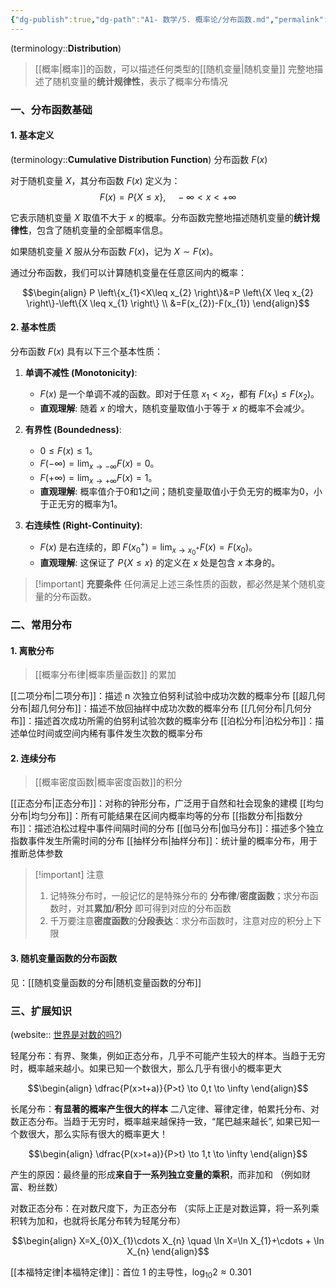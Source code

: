 ```yaml
---
{"dg-publish":true,"dg-path":"A1- 数学/5. 概率论/分布函数.md","permalink":"/A1- 数学/5. 概率论/分布函数/","dgPassFrontmatter":true,"noteIcon":"","created":"2024-05-21T15:20:27.000+08:00","updated":"2025-08-28T21:53:12.922+08:00"}
---
```


(terminology::**Distribution**)
> [[概率\|概率]]的函数，可以描述任何类型的[[随机变量\|随机变量]]
> 完整地描述了随机变量的**统计规律性**，表示了概率分布情况

### 一、分布函数基础

#### 1. 基本定义
(terminology::**Cumulative Distribution Function**) 分布函数 $F(x)$

对于随机变量 $X$，其分布函数 $F(x)$ 定义为：
$$F(x) = P\{X \leq x\}, \quad -\infty < x < +\infty$$

它表示随机变量 $X$ 取值不大于 $x$ 的概率。分布函数完整地描述随机变量的**统计规律性**，包含了随机变量的全部概率信息。

如果随机变量 $X$ 服从分布函数 $F(x)$，记为 $X \sim F(x)$。

通过分布函数，我们可以计算随机变量在任意区间内的概率：

$$\begin{align}
P \left\{x_{1}<X\leq x_{2} \right\}&=P \left\{X \leq x_{2} \right\}-\left\{X \leq x_{1} \right\} \\
&=F(x_{2})-F(x_{1})
\end{align}$$

#### 2. 基本性质
分布函数 $F(x)$ 具有以下三个基本性质：
1.  **单调不减性 (Monotonicity)**:
    *   $F(x)$ 是一个单调不减的函数。即对于任意 $x_1 < x_2$，都有 $F(x_1) \leq F(x_2)$。
    *   **直观理解**: 随着 $x$ 的增大，随机变量取值小于等于 $x$ 的概率不会减少。

2.  **有界性 (Boundedness)**:
    *   $0 \leq F(x) \leq 1$。
    *   $F(-\infty) = \lim_{x \to -\infty} F(x) = 0$。
    *   $F(+\infty) = \lim_{x \to +\infty} F(x) = 1$。
    *   **直观理解**: 概率值介于0和1之间；随机变量取值小于负无穷的概率为0，小于正无穷的概率为1。

3.  **右连续性 (Right-Continuity)**:
    *   $F(x)$ 是右连续的，即 $F(x_0^+) = \lim_{x \to x_0^+} F(x) = F(x_0)$。
    *   **直观理解**: 这保证了 $P\{X \leq x\}$ 的定义在 $x$ 处是包含 $x$ 本身的。

> [!important] **充要条件**
> 任何满足上述三条性质的函数，都必然是某个随机变量的分布函数。

### 二、常用分布
#### 1. 离散分布
> [[概率分布律\|概率质量函数]] 的累加

[[二项分布\|二项分布]]：描述 n 次独立伯努利试验中成功次数的概率分布
[[超几何分布\|超几何分布]]：描述不放回抽样中成功次数的概率分布
[[几何分布\|几何分布]]：描述首次成功所需的伯努利试验次数的概率分布
[[泊松分布\|泊松分布]]：描述单位时间或空间内稀有事件发生次数的概率分布
#### 2. 连续分布
> [[概率密度函数\|概率密度函数]]的积分

[[正态分布\|正态分布]]：对称的钟形分布，广泛用于自然和社会现象的建模
[[均匀分布\|均匀分布]]：所有可能结果在区间内概率均等的分布
[[指数分布\|指数分布]]：描述泊松过程中事件间隔时间的分布
[[伽马分布\|伽马分布]]：描述多个独立指数事件发生所需时间的分布
[[抽样分布\|抽样分布]]：统计量的概率分布，用于推断总体参数

>[!important] 注意
>1. 记特殊分布时，一般记忆的是特殊分布的 **分布律**/**密度函数**；求分布函数时，对其**累加/积分**  即可得到对应的分布函数
>2. 千万要注意**密度函数**的**分段表达**：求分布函数时，注意对应的积分上下限

#### 3. 随机变量**函数的**分布函数
见：[[随机变量函数的分布\|随机变量函数的分布]]


### 三、扩展知识
(website:: [世界是对数的吗?](https://www.bilibili.com/video/BV15kj4z4Eju/))

轻尾分布：有界、聚集，例如正态分布，几乎不可能产生较大的样本。当趋于无穷时，概率越来越小。如果已知一个数很大，那么几乎有很小的概率更大

$$\begin{align}
\dfrac{P(x>t+a)}{P>t} \to  0,t \to  \infty 
\end{align}$$


长尾分布：**有显著的概率产生很大的样本**
二八定律、幂律定律，帕累托分布、对数正态分布。当趋于无穷时，概率越来越保持一致，“尾巴越来越长”, 如果已知一个数很大，那么实际有很大的概率更大！ 

$$\begin{align}
\dfrac{P(x>t+a)}{P>t} \to  1,t \to  \infty 
\end{align}$$

产生的原因：最终量的形成**来自于一系列独立变量的乘积**，而非加和
（例如财富、粉丝数）

对数正态分布：在对数尺度下，为正态分布
（实际上正是对数运算，将一系列乘积转为加和，也就将长尾分布转为轻尾分布）

$$\begin{align}
X=X_{0}X_{1}\cdots X_{n} \quad \ln X=\ln X_{1}+\cdots + \ln X_{n}
\end{align}$$

[[本福特定律\|本福特定律]]：首位 1 的主导性，$\log_{10}2\approx 0.301$



